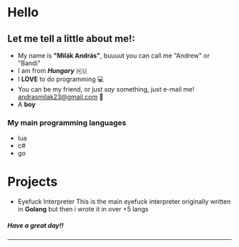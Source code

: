 


# Hello



## Let me tell a little about me!:
- My name is **"Milák András"**, buuuut you can call me "Andrew"  or  "Bandi" 
- I am from ***Hungary*** 🇭🇺
- I **LOVE** to do programming 💻
- You can be my friend, or just *say* something, just e-mail me! andrasmilak23@gmail.com 📧
- A **boy** 

### My main **programming** languages

- lua
- c#
- go


# Projects

- Eyefuck Interpreter
This is the main eyefuck interpreter originally written in **Golang** but then i wrote it in over +5 langs


<h5>
  Have a great day!!
</h5>

<hr>
